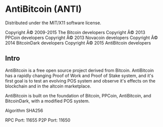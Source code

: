 AntiBitcoin (ANTI)
===================
Distributed under the MIT/X11 software license.

Copyright Â© 2009-2015 The Bitcoin developers
Copyright Â© 2013 PPCoin developers
Copyright Â© 2013  Novacoin developers
Copyright Â© 2014 BitcoinDark developers
Copyright Â© 2015 AntiBitcoin developers

Intro
-----
AntiBitcoin is a free open source project derived from Bitcoin. AntiBitcoin has a rapidly changing Proof of Work and Proof of Stake system, and it's first goal is to test an evolving POS system and observe it's effects on the blockchain and in the altcoin marketplace.

AntiBitcoin is built on the foundation of Bitcoin, PPCoin, AntiBitcoin, and BitcoinDark, with a modified POS system.


Algorithm SHA256


RPC Port: 11655
P2P Port: 11650




